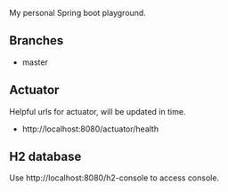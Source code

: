 My personal Spring boot playground.

## Branches
* master

## Actuator
Helpful urls for actuator, will be updated in time.
* http://localhost:8080/actuator/health

## H2 database
Use http://localhost:8080/h2-console to access console.